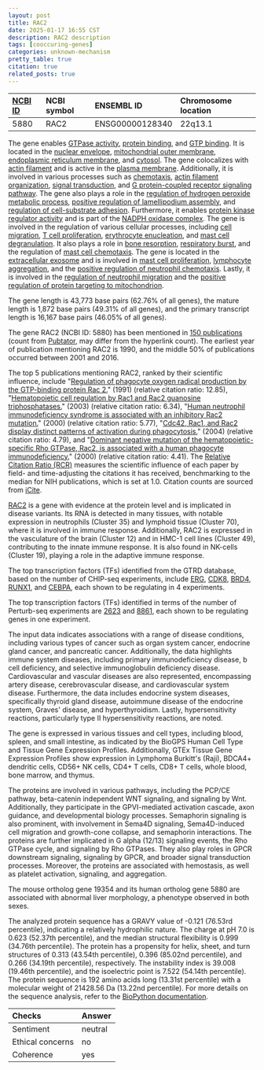 ```yaml
---
layout: post
title: RAC2
date: 2025-01-17 16:55 CST
description: RAC2 description
tags: [cooccuring-genes]
categories: unknown-mechanism
pretty_table: true
citation: true
related_posts: true
---
```




| [NCBI ID](https://www.ncbi.nlm.nih.gov/gene/5880) | NCBI symbol | ENSEMBL ID | Chromosome location |
| :-------- | :------- | :-------- | :------- |
| 5880  | RAC2 | ENSG00000128340 | 22q13.1 |



The gene enables [GTPase activity](https://amigo.geneontology.org/amigo/term/GO:0003924), [protein binding](https://amigo.geneontology.org/amigo/term/GO:0005515), and [GTP binding](https://amigo.geneontology.org/amigo/term/GO:0005525). It is located in the [nuclear envelope](https://amigo.geneontology.org/amigo/term/GO:0005635), [mitochondrial outer membrane](https://amigo.geneontology.org/amigo/term/GO:0005741), [endoplasmic reticulum membrane](https://amigo.geneontology.org/amigo/term/GO:0005789), and [cytosol](https://amigo.geneontology.org/amigo/term/GO:0005829). The gene colocalizes with [actin filament](https://amigo.geneontology.org/amigo/term/GO:0005884) and is active in the [plasma membrane](https://amigo.geneontology.org/amigo/term/GO:0005886). Additionally, it is involved in various processes such as [chemotaxis](https://amigo.geneontology.org/amigo/term/GO:0006935), [actin filament organization](https://amigo.geneontology.org/amigo/term/GO:0007015), [signal transduction](https://amigo.geneontology.org/amigo/term/GO:0007165), and [G protein-coupled receptor signaling pathway](https://amigo.geneontology.org/amigo/term/GO:0007186). The gene also plays a role in the [regulation of hydrogen peroxide metabolic process](https://amigo.geneontology.org/amigo/term/GO:0010310), [positive regulation of lamellipodium assembly](https://amigo.geneontology.org/amigo/term/GO:0010592), and [regulation of cell-substrate adhesion](https://amigo.geneontology.org/amigo/term/GO:0010810). Furthermore, it enables [protein kinase regulator activity](https://amigo.geneontology.org/amigo/term/GO:0019887) and is part of the [NADPH oxidase complex](https://amigo.geneontology.org/amigo/term/GO:0043020). The gene is involved in the regulation of various cellular processes, including [cell migration](https://amigo.geneontology.org/amigo/term/GO:0030334), [T cell proliferation](https://amigo.geneontology.org/amigo/term/GO:0042129), [erythrocyte enucleation](https://amigo.geneontology.org/amigo/term/GO:0043131), and [mast cell degranulation](https://amigo.geneontology.org/amigo/term/GO:0043304). It also plays a role in [bone resorption](https://amigo.geneontology.org/amigo/term/GO:0045453), [respiratory burst](https://amigo.geneontology.org/amigo/term/GO:0045730), and the regulation of [mast cell chemotaxis](https://amigo.geneontology.org/amigo/term/GO:0060753). The gene is located in the [extracellular exosome](https://amigo.geneontology.org/amigo/term/GO:0070062) and is involved in [mast cell proliferation](https://amigo.geneontology.org/amigo/term/GO:0070662), [lymphocyte aggregation](https://amigo.geneontology.org/amigo/term/GO:0071593), and the [positive regulation of neutrophil chemotaxis](https://amigo.geneontology.org/amigo/term/GO:0090023). Lastly, it is involved in the [regulation of neutrophil migration](https://amigo.geneontology.org/amigo/term/GO:1902622) and the [positive regulation of protein targeting to mitochondrion](https://amigo.geneontology.org/amigo/term/GO:1903955).


The gene length is 43,773 base pairs (62.76% of all genes), the mature length is 1,872 base pairs (49.31% of all genes), and the primary transcript length is 16,167 base pairs (46.05% of all genes).


The gene RAC2 (NCBI ID: 5880) has been mentioned in [150 publications](https://pubmed.ncbi.nlm.nih.gov/?term=%22RAC2%22) (count from [Pubtator](https://academic.oup.com/nar/article/47/W1/W587/5494727), may differ from the hyperlink count). The earliest year of publication mentioning RAC2 is 1990, and the middle 50% of publications occurred between 2001 and 2016.


The top 5 publications mentioning RAC2, ranked by their scientific influence, include "[Regulation of phagocyte oxygen radical production by the GTP-binding protein Rac 2.](https://pubmed.ncbi.nlm.nih.gov/1660188)" (1991) (relative citation ratio: 12.85), "[Hematopoietic cell regulation by Rac1 and Rac2 guanosine triphosphatases.](https://pubmed.ncbi.nlm.nih.gov/14564009)" (2003) (relative citation ratio: 6.34), "[Human neutrophil immunodeficiency syndrome is associated with an inhibitory Rac2 mutation.](https://pubmed.ncbi.nlm.nih.gov/10758162)" (2000) (relative citation ratio: 5.77), "[Cdc42, Rac1, and Rac2 display distinct patterns of activation during phagocytosis.](https://pubmed.ncbi.nlm.nih.gov/15169870)" (2004) (relative citation ratio: 4.79), and "[Dominant negative mutation of the hematopoietic-specific Rho GTPase, Rac2, is associated with a human phagocyte immunodeficiency.](https://pubmed.ncbi.nlm.nih.gov/10961859)" (2000) (relative citation ratio: 4.41). The [Relative Citation Ratio (RCR)](https://journals.plos.org/plosbiology/article?id=10.1371/journal.pbio.1002541) measures the scientific influence of each paper by field- and time-adjusting the citations it has received, benchmarking to the median for NIH publications, which is set at 1.0. Citation counts are sourced from [iCite](https://icite.od.nih.gov).


[RAC2](https://www.proteinatlas.org/ENSG00000128340-RAC2) is a gene with evidence at the protein level and is implicated in disease variants. Its RNA is detected in many tissues, with notable expression in neutrophils (Cluster 35) and lymphoid tissue (Cluster 70), where it is involved in immune response. Additionally, RAC2 is expressed in the vasculature of the brain (Cluster 12) and in HMC-1 cell lines (Cluster 49), contributing to the innate immune response. It is also found in NK-cells (Cluster 19), playing a role in the adaptive immune response.


The top transcription factors (TFs) identified from the GTRD database, based on the number of CHIP-seq experiments, include [ERG](https://www.ncbi.nlm.nih.gov/gene/2078), [CDK8](https://www.ncbi.nlm.nih.gov/gene/1024), [BRD4](https://www.ncbi.nlm.nih.gov/gene/23476), [RUNX1](https://www.ncbi.nlm.nih.gov/gene/861), and [CEBPA](https://www.ncbi.nlm.nih.gov/gene/1050), each shown to be regulating in 4 experiments.


The top transcription factors (TFs) identified in terms of the number of Perturb-seq experiments are [2623](https://www.ncbi.nlm.nih.gov/gene/2623) and [8861](https://www.ncbi.nlm.nih.gov/gene/8861), each shown to be regulating genes in one experiment.


The input data indicates associations with a range of disease conditions, including various types of cancer such as organ system cancer, endocrine gland cancer, and pancreatic cancer. Additionally, the data highlights immune system diseases, including primary immunodeficiency disease, b cell deficiency, and selective immunoglobulin deficiency disease. Cardiovascular and vascular diseases are also represented, encompassing artery disease, cerebrovascular disease, and cardiovascular system disease. Furthermore, the data includes endocrine system diseases, specifically thyroid gland disease, autoimmune disease of the endocrine system, Graves' disease, and hyperthyroidism. Lastly, hypersensitivity reactions, particularly type II hypersensitivity reactions, are noted.



The gene is expressed in various tissues and cell types, including blood, spleen, and small intestine, as indicated by the BioGPS Human Cell Type and Tissue Gene Expression Profiles. Additionally, GTEx Tissue Gene Expression Profiles show expression in Lymphoma Burkitt's (Raji), BDCA4+ dendritic cells, CD56+ NK cells, CD4+ T cells, CD8+ T cells, whole blood, bone marrow, and thymus.


The proteins are involved in various pathways, including the PCP/CE pathway, beta-catenin independent WNT signaling, and signaling by Wnt. Additionally, they participate in the GPVI-mediated activation cascade, axon guidance, and developmental biology processes. Semaphorin signaling is also prominent, with involvement in Sema4D signaling, Sema4D-induced cell migration and growth-cone collapse, and semaphorin interactions. The proteins are further implicated in G alpha (12/13) signaling events, the Rho GTPase cycle, and signaling by Rho GTPases. They also play roles in GPCR downstream signaling, signaling by GPCR, and broader signal transduction processes. Moreover, the proteins are associated with hemostasis, as well as platelet activation, signaling, and aggregation.


The mouse ortholog gene 19354 and its human ortholog gene 5880 are associated with abnormal liver morphology, a phenotype observed in both sexes.


The analyzed protein sequence has a GRAVY value of -0.121 (76.53rd percentile), indicating a relatively hydrophilic nature. The charge at pH 7.0 is 0.623 (52.37th percentile), and the median structural flexibility is 0.999 (34.76th percentile). The protein has a propensity for helix, sheet, and turn structures of 0.313 (43.54th percentile), 0.396 (85.02nd percentile), and 0.266 (34.19th percentile), respectively. The instability index is 39.008 (19.46th percentile), and the isoelectric point is 7.522 (54.14th percentile). The protein sequence is 192 amino acids long (13.31st percentile) with a molecular weight of 21428.56 Da (13.22nd percentile). For more details on the sequence analysis, refer to the [BioPython documentation](https://biopython.org/docs/1.75/api/Bio.SeqUtils.ProtParam.html).





| Checks    | Answer |
| :-------- | :------- |
| Sentiment  | neutral   |
| Ethical concerns | no     |
| Coherence    | yes    |